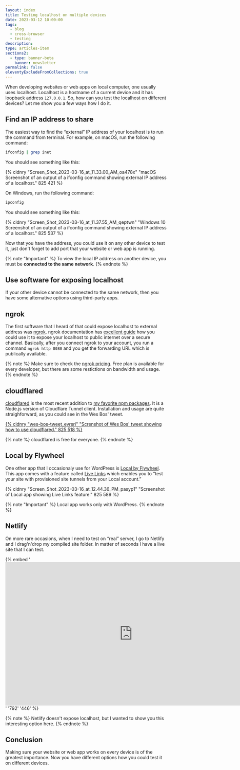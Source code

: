 ```yaml
---
layout: index
title: Testing localhost on multiple devices
date: 2023-03-12 10:00:00
tags:
  - blog
  - cross-browser
  - testing
description:
type: articles-item
sections2:
  - type: banner-beta
    banner: newsletter
permalink: false
eleventyExcludeFromCollections: true
---
```


When developing websites or web apps on local computer, one usually uses localhost. Localhost is a hostname of a current device and it has loopback address `127.0.0.1`. So, how can you test the localhost on different devices? Let me show you a few ways how I do it.

## Find an IP address to share

The easiest way to find the “external” IP address of your localhost is to run the command from terminal. For example, on macOS, run the following command:

```bash
ifconfig | grep inet
```

You should see something like this:

{% cldnry "Screen_Shot_2023-03-16_at_11.33.00_AM_oa478x" "macOS Screenshot of an output of a ifconfig command showing external IP address of a localhost." 825 421 %}

On Windows, run the following command:

```bash
ipconfig
```

You should see something like this:

{% cldnry "Screen_Shot_2023-03-16_at_11.37.55_AM_qeptwn" "Windows 10 Screenshot of an output of a ifconfig command showing external IP address of a localhost." 825 537 %}

Now that you have the address, you could use it on any other device to test it, just don't forget to add port that your website or web app is running.

{% note "Important" %}
To view the local IP address on another device, you must be **connected to the same network**.
{% endnote %}

## Use software for exposing localhost

If your other device cannot be connected to the same network, then you have some alternative options using third-party apps.

## ngrok

The first software that I heard of that could expose localhost to external address was [ngrok](https://ngrok.com/). ngrok documentation has [excellent guide](https://ngrok.com/docs/getting-started/) how you could use it to expose your localhost to public internet over a secure channel. Basically, after you connect ngrok to your account, you run a command `ngrok http 8080` and you get the forwarding URL which is publically available.

{% note %}
Make sure to check the [ngrok pricing](https://ngrok.com/pricing). Free plan is available for every developer, but there are some restictions on bandwidth and usage.
{% endnote %}

## cloudflared

[cloudflared](https://www.npmjs.com/package/cloudflared) is the most recent addition to [my favorite npm packages](/articles/my-favorite-npm-packages/). It is a Node.js version of Cloudflare Tunnel client. Installation and usage are quite straighforward, as you could see in the Wes Bos' tweet.

<a class="db" href="https://twitter.com/wesbos/status/1634310926219333642">{% cldnry "wes-bos-tweet_evrsri" "Screnshot of Wes Bos' tweet showing how to use cloudflared." 825 518 %}</a>

{% note %}
cloudflared is free for everyone.
{% endnote %}

## Local by Flywheel

One other app that I occasionaly use for WordPress is [Local by Flywheel](https://localwp.com/). This app comes with a feature called [Live Links](https://localwp.com/live-links/) which enables you to “test your site with provisioned site tunnels from your Local account.”

{% cldnry "Screen_Shot_2023-03-16_at_12.44.36_PM_pasyp1" "Screenshot of Local app showing Live Links feature." 825 589 %}

{% note "Important" %}
Local app works only with WordPress.
{% endnote %}

## Netlify

On more rare occasions, when I need to test on “real” server, I go to Netlify and I drag'n'drop my compiled site folder. In matter of seconds I have a live site that I can test.

{% embed '<iframe width="792" height="446" src="https://www.youtube-nocookie.com/embed/etZ9HSUoTPU" title="YouTube video player" frameborder="0" allow="accelerometer; autoplay; clipboard-write; encrypted-media; gyroscope; picture-in-picture" allowfullscreen loading="lazy"></iframe>' '792' '446' %}

{% note %}
Netlify doesn't expose localhost, but I wanted to show you this interesting option here.
{% endnote %}

## Conclusion

Making sure your website or web app works on every device is of the greatest importance. Now you have different options how you could test it on different devices.
